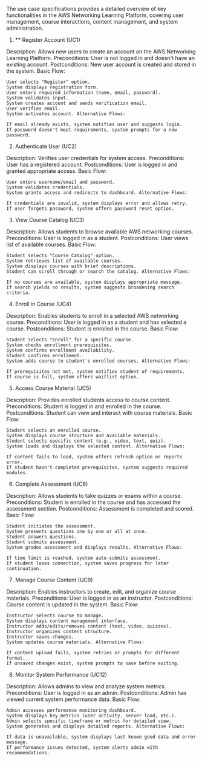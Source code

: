 
The use case specifications provides a detailed overview of key functionalities in the AWS Networking Learning Platform, covering user management, course interactions, content management, and system administration.  

1. ** Register Account (UC1)

Description: Allows new users to create an account on the AWS Networking Learning Platform. Preconditions: User is not logged in and doesn't have an existing account. Postconditions: New user account is created and stored in the system. Basic Flow:

    User selects "Register" option.
    System displays registration form.
    User enters required information (name, email, password).
    System validates input.
    System creates account and sends verification email.
    User verifies email.
    System activates account. Alternative Flows:

    If email already exists, system notifies user and suggests login.
    If password doesn't meet requirements, system prompts for a new password.

 2. Authenticate User (UC2)

Description: Verifies user credentials for system access. Preconditions: User has a registered account. Postconditions: User is logged in and granted appropriate access. Basic Flow:

    User enters username/email and password.
    System validates credentials.
    System grants access and redirects to dashboard. Alternative Flows:

    If credentials are invalid, system displays error and allows retry.
    If user forgets password, system offers password reset option.

  3.  View Course Catalog (UC3)

Description: Allows students to browse available AWS networking courses. Preconditions: User is logged in as a student. Postconditions: User views list of available courses. Basic Flow:

    Student selects "Course Catalog" option.
    System retrieves list of available courses.
    System displays courses with brief descriptions.
    Student can scroll through or search the catalog. Alternative Flows:

    If no courses are available, system displays appropriate message.
    If search yields no results, system suggests broadening search criteria.

   4. Enroll in Course (UC4)

Description: Enables students to enroll in a selected AWS networking course. Preconditions: User is logged in as a student and has selected a course. Postconditions: Student is enrolled in the course. Basic Flow:

    Student selects "Enroll" for a specific course.
    System checks enrollment prerequisites.
    System confirms enrollment availability.
    Student confirms enrollment.
    System adds course to student's enrolled courses. Alternative Flows:

    If prerequisites not met, system notifies student of requirements.
    If course is full, system offers waitlist option.

  5.  Access Course Material (UC5)

Description: Provides enrolled students access to course content. Preconditions: Student is logged in and enrolled in the course. Postconditions: Student can view and interact with course materials. Basic Flow:

    Student selects an enrolled course.
    System displays course structure and available materials.
    Student selects specific content (e.g., video, text, quiz).
    System loads and displays the selected content. Alternative Flows:

    If content fails to load, system offers refresh option or reports error.
    If student hasn't completed prerequisites, system suggests required modules.

  6. Complete Assessment (UC6)

Description: Allows students to take quizzes or exams within a course. Preconditions: Student is enrolled in the course and has accessed the assessment section. Postconditions: Assessment is completed and scored. Basic Flow:

    Student initiates the assessment.
    System presents questions one by one or all at once.
    Student answers questions.
    Student submits assessment.
    System grades assessment and displays results. Alternative Flows:

    If time limit is reached, system auto-submits assessment.
    If student loses connection, system saves progress for later continuation.

7. Manage Course Content (UC9)

Description: Enables instructors to create, edit, and organize course materials. Preconditions: User is logged in as an instructor. Postconditions: Course content is updated in the system. Basic Flow:

    Instructor selects course to manage.
    System displays content management interface.
    Instructor adds/edits/removes content (text, video, quizzes).
    Instructor organizes content structure.
    Instructor saves changes.
    System updates course materials. Alternative Flows:

    If content upload fails, system retries or prompts for different format.
    If unsaved changes exist, system prompts to save before exiting.

 8.   Monitor System Performance (UC12)

Description: Allows admins to view and analyze system metrics. Preconditions: User is logged in as an admin. Postconditions: Admin has viewed current system performance data. Basic Flow:

    Admin accesses performance monitoring dashboard.
    System displays key metrics (user activity, server load, etc.).
    Admin selects specific timeframe or metric for detailed view.
    System generates and displays detailed reports. Alternative Flows:

    If data is unavailable, system displays last known good data and error message.
    If performance issues detected, system alerts admin with recommendations.
